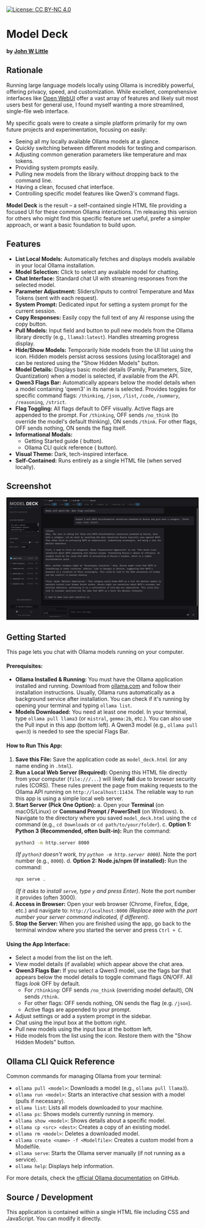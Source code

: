 [![License: CC BY-NC 4.0](https://img.shields.io/badge/License-CC%20BY--NC%204.0-lightgrey.svg)](https://creativecommons.org/licenses/by-nc/4.0/)

# Model Deck

**by [John W Little](https://johnwlittle.com)**

## Rationale

Running large language models locally using Ollama is incredibly powerful, offering privacy, speed, and customization. While excellent, comprehensive interfaces like [Open WebUI](https://github.com/open-webui/open-webui) offer a vast array of features and likely suit most users best for general use, I found myself wanting a more streamlined, single-file web interface.

My specific goals were to create a simple platform primarily for my own future projects and experimentation, focusing on easily:

* Seeing all my locally available Ollama models at a glance.
* Quickly switching between different models for testing and comparison.
* Adjusting common generation parameters like temperature and max tokens.
* Providing system prompts easily.
* Pulling new models from the library without dropping back to the command line.
* Having a clean, focused chat interface.
* Controlling specific model features like Qwen3's command flags.

**Model Deck** is the result – a self-contained single HTML file providing a focused UI for these common Ollama interactions. I'm releasing this version for others who might find this specific feature set useful, prefer a simpler approach, or want a basic foundation to build upon.

## Features

* **List Local Models:** Automatically fetches and displays models available in your local Ollama installation.
* **Model Selection:** Click to select any available model for chatting.
* **Chat Interface:** Standard chat UI with streaming responses from the selected model.
* **Parameter Adjustment:** Sliders/Inputs to control Temperature and Max Tokens (sent with each request).
* **System Prompt:** Dedicated input for setting a system prompt for the current session.
* **Copy Responses:** Easily copy the full text of any AI response using the copy button.
* **Pull Models:** Input field and button to pull new models from the Ollama library directly (e.g., `llama3:latest`). Handles streaming progress display.
* **Hide/Show Models:** Temporarily hide models from the UI list using the <i class="fa-solid fa-eye-slash"></i> icon. Hidden models persist across sessions (using localStorage) and can be restored using the "Show Hidden Models" button.
* **Model Details:** Displays basic model details (Family, Parameters, Size, Quantization) when a model is selected, if available from the API.
* **Qwen3 Flags Bar:** Automatically appears below the model details when a model containing 'qwen3' in its name is selected. Provides toggles for specific command flags: `/thinking`, `/json`, `/list`, `/code`, `/summary`, `/reasoning`, `/strict`.
* **Flag Toggling:** All flags default to OFF visually. Active flags are appended to the prompt. For `/thinking`, OFF sends `/no_think` (to override the model's default thinking), ON sends `/think`. For other flags, OFF sends nothing, ON sends the flag itself.
* **Informational Modals:**
    * Getting Started guide (<i class="fa-solid fa-circle-question"></i> button).
    * Ollama CLI quick reference (<i class="fa-solid fa-terminal"></i> button).
* **Visual Theme:** Dark, tech-inspired interface.
* **Self-Contained:** Runs entirely as a single HTML file (when served locally).

## Screenshot

![MODEL DECK Screenshot](modeldeckss1.jpg)

## Getting Started

This page lets you chat with Ollama models running on your computer.

#### Prerequisites:

* **Ollama Installed & Running:** You must have the Ollama application installed and running. Download from [ollama.com](https://ollama.com) and follow their installation instructions. Usually, Ollama runs automatically as a background service after installation. You can check if it's running by opening your terminal and typing `ollama list`.
* **Models Downloaded:** You need at least one model. In your terminal, type `ollama pull llama3` (or `mistral`, `gemma:2b`, etc.). You can also use the Pull input in this app (bottom left). A Qwen3 model (e.g., `ollama pull qwen3`) is needed to see the special Flags Bar.

#### How to Run This App:

1.  **Save this File:** Save the application code as `model_deck.html` (or any name ending in `.html`).
2.  **Run a Local Web Server (Required):** Opening this HTML file directly from your computer (`file:///...`) will likely **fail** due to browser security rules (CORS). These rules prevent the page from making requests to the Ollama API running on `http://localhost:11434`. The reliable way to run this app is using a simple local web server.
3.  **Start Server (Pick One Option):**
    a. Open your **Terminal** (on macOS/Linux) or **Command Prompt / PowerShell** (on Windows).
    b. Navigate to the directory where you saved `model_deck.html` using the `cd` command (e.g., `cd Downloads` or `cd path/to/your/folder`).
    c. **Option 1: Python 3 (Recommended, often built-in):**
    Run the command:
    ```bash
    python3 -m http.server 8000
    ```
    *(If `python3` doesn't work, try `python -m http.server 8000`)*. Note the port number (e.g., `8000`).
    d. **Option 2: Node.js/npm (If installed):**
    Run the command:
    ```bash
    npx serve .
    ```
    *(If it asks to install `serve`, type `y` and press Enter)*. Note the port number it provides (often 3000).
4.  **Access in Browser:** Open your web browser (Chrome, Firefox, Edge, etc.) and navigate to:
    `http://localhost:8000`
    *(Replace `8000` with the port number your server command indicated, if different)*.
5.  **Stop the Server:** When you are finished using the app, go back to the terminal window where you started the server and press `Ctrl + C`.

#### Using the App Interface:

* Select a model from the list on the left.
* View model details (if available) which appear above the chat area.
* **Qwen3 Flags Bar:** If you select a Qwen3 model, use the flags bar that appears below the model details to toggle command flags ON/OFF. All flags *look* OFF by default.
    * For `/thinking`: OFF sends `/no_think` (overriding model default), ON sends `/think`.
    * For other flags: OFF sends nothing, ON sends the flag (e.g. `/json`).
    * Active flags are appended to your prompt.
* Adjust settings or add a system prompt in the sidebar.
* Chat using the input box at the bottom right.
* Pull new models using the input box at the bottom left.
* Hide models from the list using the <i class="fa-solid fa-eye-slash"></i> icon. Restore them with the "Show Hidden Models" button.

## Ollama CLI Quick Reference

Common commands for managing Ollama from your terminal:

* `ollama pull <model>`: Downloads a model (e.g., `ollama pull llama3`).
* `ollama run <model>`: Starts an interactive chat session with a model (pulls if necessary).
* `ollama list`: Lists all models downloaded to your machine.
* `ollama ps`: Shows models currently running in memory.
* `ollama show <model>`: Shows details about a specific model.
* `ollama cp <src> <dest>`: Creates a copy of an existing model.
* `ollama rm <model>`: Deletes a downloaded model.
* `ollama create <name> -f <Modelfile>`: Creates a custom model from a Modelfile.
* `ollama serve`: Starts the Ollama server manually (if not running as a service).
* `ollama help`: Displays help information.

For more details, check the [official Ollama documentation](https://github.com/ollama/ollama) on GitHub.

## Source / Development

This application is contained within a single HTML file including CSS and JavaScript. You can modify it directly.
